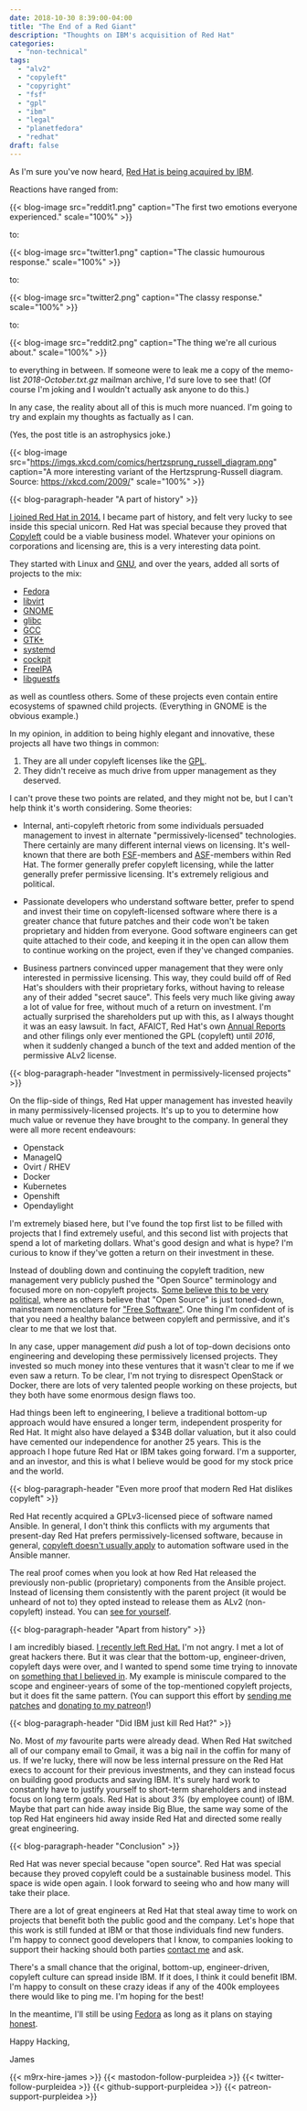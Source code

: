 ```yaml
---
date: 2018-10-30 8:39:00-04:00
title: "The End of a Red Giant"
description: "Thoughts on IBM's acquisition of Red Hat"
categories:
  - "non-technical"
tags:
  - "alv2"
  - "copyleft"
  - "copyright"
  - "fsf"
  - "gpl"
  - "ibm"
  - "legal"
  - "planetfedora"
  - "redhat"
draft: false
---
```


As I'm sure you've now heard, [Red Hat is being acquired by IBM](https://www.redhat.com/en/about/press-releases/ibm-acquire-red-hat-completely-changing-cloud-landscape-and-becoming-world’s-1-hybrid-cloud-provider).

Reactions have ranged from:

{{< blog-image src="reddit1.png" caption="The first two emotions everyone experienced." scale="100%" >}}

to:

{{< blog-image src="twitter1.png" caption="The classic humourous response." scale="100%" >}}

to:

{{< blog-image src="twitter2.png" caption="The classy response." scale="100%" >}}

to:

{{< blog-image src="reddit2.png" caption="The thing we're all curious about." scale="100%" >}}

to everything in between. If someone were to leak me a copy of the memo-list
_2018-October.txt.gz_ mailman archive, I'd sure love to see that! (Of course I'm
joking and I wouldn't actually ask anyone to do this.)

In any case, the reality about all of this is much more nuanced. I'm going to
try and explain my thoughts as factually as I can.

(Yes, the post title is an astrophysics joke.)

{{< blog-image src="https://imgs.xkcd.com/comics/hertzsprung_russell_diagram.png" caption="A more interesting variant of the Hertzsprung-Russell diagram. Source: https://xkcd.com/2009/" scale="100%" >}}

{{< blog-paragraph-header "A part of history" >}}

[I joined Red Hat in 2014.](/blog/2014/04/02/working-at-redhat/) I became part
of history, and felt very lucky to see inside this special unicorn. Red Hat was
special because they proved that [Copyleft](https://www.gnu.org/licenses/copyleft.en.html)
could be a viable business model. Whatever your opinions on corporations and
licensing are, this is a very interesting data point.

They started with Linux and [GNU](https://www.gnu.org/), and over the years,
added all sorts of projects to the mix:

* [Fedora](https://fedoraproject.org/)
* [libvirt](https://libvirt.org/)
* [GNOME](https://www.gnome.org/)
* [glibc](https://www.gnu.org/software/libc/)
* [GCC](https://www.gnu.org/software/gcc/)
* [GTK+](https://www.gtk.org/)
* [systemd](https://www.freedesktop.org/wiki/Software/systemd/)
* [cockpit](https://cockpit-project.org/)
* [FreeIPA](https://www.freeipa.org/)
* [libguestfs](http://libguestfs.org/)

as well as countless others. Some of these projects even contain entire
ecosystems of spawned child projects. (Everything in GNOME is the obvious
example.)

In my opinion, in addition to being highly elegant and innovative, these
projects all have two things in common:

1. They are all under copyleft licenses like the [GPL](https://en.wikipedia.org/wiki/GNU_General_Public_License).
2. They didn't receive as much drive from upper management as they deserved.

I can't prove these two points are related, and they might not be, but I can't
help think it's worth considering. Some theories:

* Internal, anti-copyleft rhetoric from some individuals persuaded management to
invest in alternate "permissively-licensed" technologies. There certainly are
many different internal views on licensing. It's well-known that there are both
[FSF](https://www.fsf.org/)-members and [ASF](https://www.apache.org/)-members
within Red Hat. The former generally prefer copyleft licensing, while the latter
generally prefer permissive licensing. It's extremely religious and political.

* Passionate developers who understand software better, prefer to spend and
invest their time on copyleft-licensed software where there is a greater chance
that future patches and their code won't be taken proprietary and hidden from
everyone. Good software engineers can get quite attached to their code, and
keeping it in the open can allow them to continue working on the project, even
if they've changed companies.

* Business partners convinced upper management that they were only interested in
permissive licensing. This way, they could build off of Red Hat's shoulders with
their proprietary forks, without having to release any of their added "secret
sauce". This feels very much like giving away a lot of value for free, without
much of a return on investment. I'm actually surprised the shareholders put up
with this, as I always thought it was an easy lawsuit. In fact, AFAICT, Red
Hat's own [Annual Reports](https://investors.redhat.com/financial-information/sec-filings)
and other filings only ever mentioned the GPL (copyleft) until _2016_, when it
suddenly changed a bunch of the text and added mention of the permissive ALv2
license.

{{< blog-paragraph-header "Investment in permissively-licensed projects" >}}

On the flip-side of things, Red Hat upper management has invested heavily in
many permissively-licensed projects. It's up to you to determine how much value
or revenue they have brought to the company. In general they were all more
recent endeavours:

* Openstack
* ManageIQ
* Ovirt / RHEV
* Docker
* Kubernetes
* Openshift
* Opendaylight

I'm extremely biased here, but I've found the top first list to be filled with
projects that I find extremely useful, and this second list with projects that
spend a lot of marketing dollars. What's good design and what is hype? I'm
curious to know if they've gotten a return on their investment in these.

Instead of doubling down and continuing the copyleft tradition, new management
very publicly pushed the "Open Source" terminology and focused more on
non-copyleft projects. [Some believe this to be very political](https://www.gnu.org/philosophy/open-source-misses-the-point.en.html),
where as others believe that "Open Source" is just toned-down, mainstream
nomenclature for ["Free Software"](https://www.gnu.org/philosophy/free-sw.html).
One thing I'm confident of is that you need a healthy balance between copyleft
and permissive, and it's clear to me that we lost that.

In any case, upper management *did* push a lot of top-down decisions onto
engineering and developing these permissively licensed projects. They invested
so much money into these ventures that it wasn't clear to me if we even saw a
return. To be clear, I'm not trying to disrespect OpenStack or Docker, there are
lots of very talented people working on these projects, but they both have some
enormous design flaws too.

Had things been left to engineering, I believe a traditional bottom-up approach
would have ensured a longer term, independent prosperity for Red Hat. It might
also have delayed a $34B dollar valuation, but it also could have cemented our
independence for another 25 years. This is the approach I hope future Red Hat or
IBM takes going forward. I'm a supporter, and an investor, and this is what I
believe would be good for my stock price and the world.

{{< blog-paragraph-header "Even more proof that modern Red Hat dislikes copyleft" >}}

Red Hat recently acquired a GPLv3-licensed piece of software named Ansible. In
general, I don't think this conflicts with my arguments that present-day Red Hat
prefers permissively-licensed software, because in general,
[copyleft doesn't usually apply](/blog/2017/10/17/copyleft-is-dead-long-live-copyleft/)
to automation software used in the Ansible manner.

The real proof comes when you look at how Red Hat released the previously
non-public (proprietary) components from the Ansible project. Instead of
licensing them consistently with the parent project (it would be unheard of not
to) they opted instead to release them as ALv2 (non-copyleft) instead. You can
[see for yourself](https://github.com/ansible/).

{{< blog-paragraph-header "Apart from history" >}}

I am incredibly biased.
[I recently left Red Hat.](/blog/2018/04/04/leaving-redhat/)
I'm not angry. I met a lot of great hackers there. But it was clear that the
bottom-up, engineer-driven, copyleft days were over, and I wanted to spend some
time trying to innovate on [something that I believed in](https://github.com/purpleidea/mgmt/).
My example is miniscule compared to the scope and engineer-years of some of the
top-mentioned copyleft projects, but it does fit the same pattern. (You can
support this effort by [sending me patches](https://github.com/purpleidea/mgmt/)
and [donating to my patreon](https://www.patreon.com/purpleidea)!)

{{< blog-paragraph-header "Did IBM just kill Red Hat?" >}}

No. Most of *my* favourite parts were already dead. When Red Hat switched all of
our company email to Gmail, it was a big nail in the coffin for many of us. If
we're lucky, there will now be less internal pressure on the Red Hat execs to
account for their previous investments, and they can instead focus on building
good products and saving IBM. It's surely hard work to constantly have to
justify yourself to short-term shareholders and instead focus on long term
goals. Red Hat is about _3%_ (by employee count) of IBM. Maybe that part can
hide away inside Big Blue, the same way some of the top Red Hat engineers hid
away inside Red Hat and directed some really great engineering.

{{< blog-paragraph-header "Conclusion" >}}

Red Hat was never special because "open source". Red Hat was special because
they proved copyleft could be a sustainable business model. This space is wide
open again. I look forward to seeing who and how many will take their place.

There are a lot of great engineers at Red Hat that steal away time to work on
projects that benefit both the public good and the company. Let's hope that this
work is still funded at IBM or that those individuals find new funders. I'm
happy to connect good developers that I know, to companies looking to support
their hacking should both parties [contact me](/contact/) and ask.

There's a small chance that the original, bottom-up, engineer-driven, copyleft
culture can spread inside IBM. If it does, I think it could benefit IBM. I'm
happy to consult on these crazy ideas if any of the 400k employees there would
like to ping me. I'm hoping for the best!

In the meantime, I'll still be using [Fedora](https://getfedora.org/) as long as
it plans on staying [honest](https://reproducible-builds.org/).

Happy Hacking,

James

{{< m9rx-hire-james >}}
{{< mastodon-follow-purpleidea >}}
{{< twitter-follow-purpleidea >}}
{{< github-support-purpleidea >}}
{{< patreon-support-purpleidea >}}
